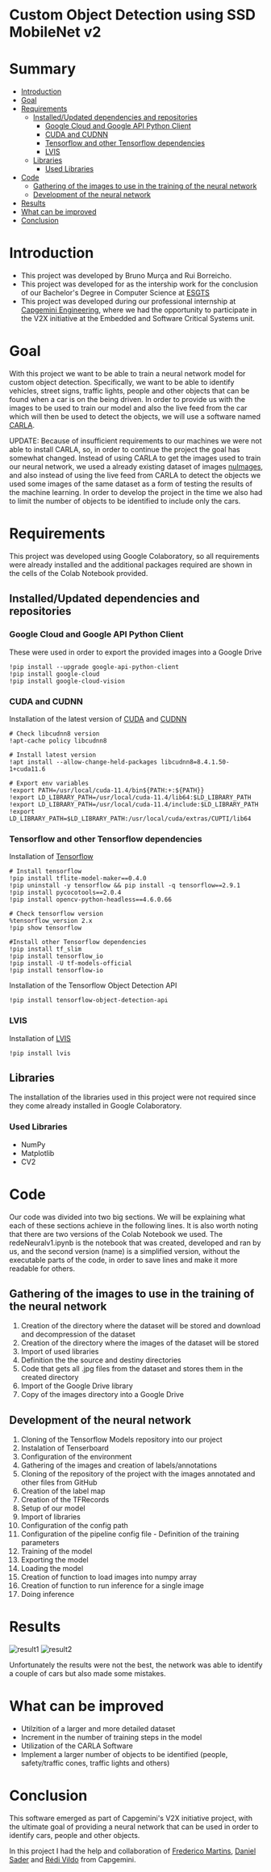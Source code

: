 # Custom Object Detection using SSD MobileNet v2

# Summary
 - [Introduction](#Introduction)
 - [Goal](#Goal)
 - [Requirements](#Requirements)
   - [Installed/Updated dependencies and repositories](#Installed/Updated-dependencies-and-repositories)
     - [Google Cloud and Google API Python Client](#Google-Cloud-and-Google-API-Python-Client)
     - [CUDA and CUDNN](#CUDA-and-CUDNN) 
     - [Tensorflow and other Tensorflow dependencies](#Tensorflow-and-other-Tensorflow-dependencies)
     - [LVIS](#LVIS)
   - [Libraries](#Libraries)
     - [Used Libraries](#Used-Libraries)
 - [Code](#Code)
   - [Gathering of the images to use in the training of the neural network](#Gathering-of-the-images-to-use-in-the-training-of-the-neural-network)
   - [Development of the neural network](#Development-of-the-neural-network)
 - [Results](#Results)
 - [What can be improved](#What-can-be-improved)
 - [Conclusion](#Conclusion)

<a name="Introduction"></a>
# Introduction

- This project was developed by Bruno Murça and Rui Borreicho.
- This project was developed for as the intership work for the conclusion of our Bachelor's Degree in Computer Science at [ESGTS](https://siesgt.ipsantarem.pt/esgt/si_main)
- This project was developed during our professional internship at [Capgemini Engineering](https://capgemini-engineering.com/pt/pt-pt/), where we had the opportunity to participate in the V2X initiative at the Embedded and Software Critical Systems unit.

<a name="Goal"></a>
# Goal 

With this project we want to be able to train a neural network model for custom object detection. Specifically, we want to be able to identify vehicles, street signs, traffic lights, people and other objects that can be found when a car is on the being driven. In order to provide us with the images to be used to train our model and also the live feed from the car which will then be used to detect the objects, we will use a software named [CARLA](https://carla.org/).

UPDATE: Because of insufficient requirements to our machines we were not able to install CARLA, so, in order to continue the project the goal has somewhat changed. Instead of using CARLA to get the images used to train our neural network, we used a already existing dataset of images [nuImages](https://www.nuscenes.org/nuimages), and also instead of using the live feed from CARLA to detect the objects we used some images of the same dataset as a form of testing the results of the machine learning. In order to develop the project in the time we also had to limit the number of objects to be identified to include only the cars. 

<a name="Requirements"></a>
# Requirements

This project was developed using Google Colaboratory, so all requirements were already installed and the additional packages required are shown in the cells of the Colab Notebook provided.

<a name="Installed/Updated-dependencies-and-repositories"></a>
## Installed/Updated dependencies and repositories

<a name="Google-Cloud-and-Google-API-Python-Client"></a>
### Google Cloud and Google API Python Client

These were used in order to export the provided images into a Google Drive

```
!pip install --upgrade google-api-python-client
!pip install google-cloud
!pip install google-cloud-vision
```

<a name="CUDA-and-CUDNN"></a>
### CUDA and CUDNN

Installation of the latest version of [CUDA](https://developer.nvidia.com/cuda-zone) and [CUDNN](https://developer.nvidia.com/cudnn)

```
# Check libcudnn8 version
!apt-cache policy libcudnn8

# Install latest version
!apt install --allow-change-held-packages libcudnn8=8.4.1.50-1+cuda11.6

# Export env variables
!export PATH=/usr/local/cuda-11.4/bin${PATH:+:${PATH}}
!export LD_LIBRARY_PATH=/usr/local/cuda-11.4/lib64:$LD_LIBRARY_PATH
!export LD_LIBRARY_PATH=/usr/local/cuda-11.4/include:$LD_LIBRARY_PATH
!export LD_LIBRARY_PATH=$LD_LIBRARY_PATH:/usr/local/cuda/extras/CUPTI/lib64
```

<a name="Tensorflow-and-other-Tensorflow-dependencies"></a>
### Tensorflow and other Tensorflow dependencies

Installation of [Tensorflow](https://www.tensorflow.org/)

```
# Install tensorflow
!pip install tflite-model-maker==0.4.0
!pip uninstall -y tensorflow && pip install -q tensorflow==2.9.1
!pip install pycocotools==2.0.4
!pip install opencv-python-headless==4.6.0.66

# Check tensorflow version
%tensorflow_version 2.x
!pip show tensorflow

#Install other Tensorflow dependencies
!pip install tf_slim
!pip install tensorflow_io
!pip install -U tf-models-official
!pip install tensorflow-io
```

Installation of the Tensorflow Object Detection API
```
!pip install tensorflow-object-detection-api
```

<a name="LVIS"></a>
### LVIS

Installation of [LVIS](https://www.lvisdataset.org/)

```
!pip install lvis
```

<a name="Libraries"></a>
## Libraries

The installation of the libraries used in this project were not required since they come already installed in Google Colaboratory.

<a name="Used-Libraries"></a>
### Used Libraries

- NumPy
- Matplotlib
- CV2

<a name="Code"></a>
# Code

Our code was divided into two big sections. We will be explaining what each of these sections achieve in the following lines. It is also worth noting that there are two versions of the Colab Notebook we used. The redeNeuralv1.ipynb is the notebook that was created, developed and ran by us, and the second version (name) is a simplified version, without the executable parts of the code, in order to save lines and make it more readable for others.

<a name="Gathering-of-the-images-to-use-in-the-training-of-the-neural-network"></a>
## Gathering of the images to use in the training of the neural network

 1. Creation of the directory where the dataset will be stored and download and decompression of the dataset
 2. Creation of the directory where the images of the dataset will be stored
 3. Import of used libraries
 4. Definition the the source and destiny directories
 5. Code that gets all .jpg files from the dataset and stores them in the created directory
 6. Import of the Google Drive library
 7. Copy of the images directory into a Google Drive

<a name="Development-of-the-neural-network"></a>
## Development of the neural network

 1. Cloning of the Tensorflow Models repository into our project
 2. Instalation of Tenserboard
 3. Configuration of the environment
 4. Gathering of the images and creation of labels/annotations
 5. Cloning of the repository of the project with the images annotated and other files from GitHub
 6. Creation of the label map
 7. Creation of the TFRecords
 8. Setup of our model
 9. Import of libraries
 10. Configuration of the config path
 11. Configuration of the pipeline config file - Definition of the training parameters
 12. Training of the model
 13. Exporting the model
 14. Loading the model
 15. Creation of function to load images into numpy array
 16. Creation of function to run inference for a single image
 17. Doing inference

<a name="Results"></a>
# Results

![result1](https://user-images.githubusercontent.com/65675428/184346600-e3363a03-0431-4e5b-a9a7-16fdede69819.png)
![result2](https://user-images.githubusercontent.com/65675428/184346693-8ba919f0-96c6-4c04-b042-59d0f56b0549.png)

Unfortunately the results were not the best, the network was able to identify a couple of cars but also made some mistakes.

<a name="What-can-be-improved"></a>
# What can be improved

 - Utilzition of a larger and more detailed dataset
 - Increment in the number of training steps in the model
 - Utilization of the CARLA Software
 - Implement a larger number of objects to be identified (people, safety/traffic cones, traffic lights and others)

<a name="Conclusion"></a>
# Conclusion

This software emerged as part of Capgemini's V2X initiative project, with the ultimate goal of providing a neural network that can be used in order to identify cars, people and other objects.

In this project I had the help and collaboration of [Frederico Martins](https://github.com/fredpedroso), [Daniel Sader](https://github.com/danielpontello) and [Rédi Vildo]() from Capgemini.
